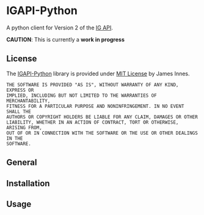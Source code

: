 # IGAPI-Python
A python client for Version 2 of the [IG API](https://labs.ig.com/rest-trading-api-guide).

**CAUTION**: This is currently a **work in progress**

## License
The [IGAPI-Python](https://github.com/NixonInnes/IGAPI-Python) library is provided under [MIT License](https://github.com/NixonInnes/IGAPI-Python/blob/master/License.txt) by James Innes.

```
THE SOFTWARE IS PROVIDED "AS IS", WITHOUT WARRANTY OF ANY KIND, EXPRESS OR
IMPLIED, INCLUDING BUT NOT LIMITED TO THE WARRANTIES OF MERCHANTABILITY,
FITNESS FOR A PARTICULAR PURPOSE AND NONINFRINGEMENT. IN NO EVENT SHALL THE
AUTHORS OR COPYRIGHT HOLDERS BE LIABLE FOR ANY CLAIM, DAMAGES OR OTHER
LIABILITY, WHETHER IN AN ACTION OF CONTRACT, TORT OR OTHERWISE, ARISING FROM,
OUT OF OR IN CONNECTION WITH THE SOFTWARE OR THE USE OR OTHER DEALINGS IN THE
SOFTWARE.
```

## General

## Installation

## Usage


